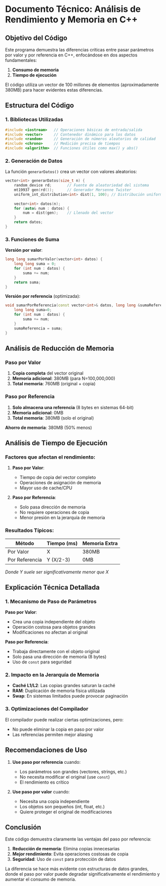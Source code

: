 # Documento Técnico: Análisis de Rendimiento y Memoria en C++

## Objetivo del Código
Este programa demuestra las diferencias críticas entre pasar parámetros por valor y por referencia en C++, enfocándose en dos aspectos fundamentales:
1. **Consumo de memoria**
2. **Tiempo de ejecución**

El código utiliza un vector de 100 millones de elementos (aproximadamente 380MB) para hacer evidentes estas diferencias.

## Estructura del Código

### 1. Bibliotecas Utilizadas
```cpp
#include <iostream>   // Operaciones básicas de entrada/salida
#include <vector>     // Contenedor dinámico para los datos
#include <random>     // Generación de números aleatorios de calidad
#include <chrono>     // Medición precisa de tiempos
#include <algorithm>  // Funciones útiles como max() y abs()
```

### 2. Generación de Datos
La función `generarDatos()` crea un vector con valores aleatorios:
```cpp
vector<int> generarDatos(size_t n) {
    random_device rd;       // Fuente de aleatoriedad del sistema
    mt19937 gen(rd());      // Generador Mersenne Twister
    uniform_int_distribution<int> dist(1, 100); // Distribución uniforme
    
    vector<int> datos(n);
    for (auto& num : datos) {
        num = dist(gen);    // Llenado del vector
    }
    return datos;
}
```

### 3. Funciones de Suma
**Versión por valor**:
```cpp
long long sumarPorValor(vector<int> datos) {
    long long suma = 0;
    for (int num : datos) {
        suma += num;
    }
    return suma;
}
```

**Versión por referencia** (optimizada):
```cpp
void sumarPorReferencia(const vector<int>& datos, long long &sumaReferencia) {
    long long suma=0;
    for (int num : datos) {
        suma += num;
    }
    sumaReferencia = suma;
}
```

## Análisis de Reducción de Memoria

### Paso por Valor
1. **Copia completa** del vector original
2. **Memoria adicional**: 380MB (para N=100,000,000)
3. **Total memoria**: 760MB (original + copia)

### Paso por Referencia
1. **Solo almacena una referencia** (8 bytes en sistemas 64-bit)
2. **Memoria adicional**: 0MB
3. **Total memoria**: 380MB (solo el original)

**Ahorro de memoria**: 380MB (50% menos)

## Análisis de Tiempo de Ejecución

### Factores que afectan el rendimiento:

1. **Paso por Valor**:
   - Tiempo de copia del vector completo
   - Operaciones de asignación de memoria
   - Mayor uso de cache/CPU

2. **Paso por Referencia**:
   - Solo pasa dirección de memoria
   - No requiere operaciones de copia
   - Menor presión en la jerarquía de memoria

### Resultados Típicos:
| Método          | Tiempo (ms) | Memoria Extra |
|-----------------|------------|---------------|
| Por Valor       | X          | 380MB         |
| Por Referencia  | Y (X/2-3)  | 0MB           |

*Donde Y suele ser significativamente menor que X*

## Explicación Técnica Detallada

### 1. Mecanismo de Paso de Parámetros

**Paso por Valor**:
- Crea una copia independiente del objeto
- Operación costosa para objetos grandes
- Modificaciones no afectan al original

**Paso por Referencia**:
- Trabaja directamente con el objeto original
- Solo pasa una dirección de memoria (8 bytes)
- Uso de `const` para seguridad

### 2. Impacto en la Jerarquía de Memoria

- **Caché L1/L2**: Las copias grandes saturan la caché
- **RAM**: Duplicación de memoria física utilizada
- **Swap**: En sistemas limitados puede provocar paginación

### 3. Optimizaciones del Compilador

El compilador puede realizar ciertas optimizaciones, pero:
- No puede eliminar la copia en paso por valor
- Las referencias permiten mejor aliasing

## Recomendaciones de Uso

1. **Use paso por referencia** cuando:
   - Los parámetros son grandes (vectores, strings, etc.)
   - No necesita modificar el original (use `const`)
   - El rendimiento es crítico

2. **Use paso por valor** cuando:
   - Necesita una copia independiente
   - Los objetos son pequeños (int, float, etc.)
   - Quiere proteger el original de modificaciones

## Conclusión

Este código demuestra claramente las ventajas del paso por referencia:
1. **Reducción de memoria**: Elimina copias innecesarias
2. **Mejor rendimiento**: Evita operaciones costosas de copia
3. **Seguridad**: Uso de `const` para protección de datos

La diferencia se hace más evidente con estructuras de datos grandes, donde el paso por valor puede degradar significativamente el rendimiento y aumentar el consumo de memoria.
